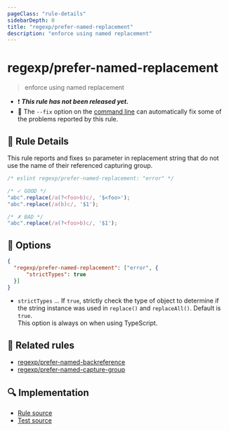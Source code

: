 ```yaml
---
pageClass: "rule-details"
sidebarDepth: 0
title: "regexp/prefer-named-replacement"
description: "enforce using named replacement"
---
```

# regexp/prefer-named-replacement

> enforce using named replacement

- :exclamation: <badge text="This rule has not been released yet." vertical="middle" type="error"> ***This rule has not been released yet.*** </badge>
- :wrench: The `--fix` option on the [command line](https://eslint.org/docs/user-guide/command-line-interface#fixing-problems) can automatically fix some of the problems reported by this rule.

## :book: Rule Details

This rule reports and fixes `$n` parameter in replacement string that do not use the name of their referenced capturing group.

<eslint-code-block fix>

```js
/* eslint regexp/prefer-named-replacement: "error" */

/* ✓ GOOD */
"abc".replace(/a(?<foo>b)c/, '$<foo>');
"abc".replace(/a(b)c/, '$1');

/* ✗ BAD */
"abc".replace(/a(?<foo>b)c/, '$1');
```

</eslint-code-block>

## :wrench: Options

```json
{
  "regexp/prefer-named-replacement": ["error", {
      "strictTypes": true
  }]
}
```

- `strictTypes` ... If `true`, strictly check the type of object to determine if the string instance was used in `replace()` and `replaceAll()`. Default is `true`.  
  This option is always on when using TypeScript.

## :couple: Related rules

- [regexp/prefer-named-backreference]
- [regexp/prefer-named-capture-group]

[regexp/prefer-named-backreference]: ./prefer-named-backreference.md
[regexp/prefer-named-capture-group]: ./prefer-named-capture-group.md

## :mag: Implementation

- [Rule source](https://github.com/ota-meshi/eslint-plugin-regexp/blob/master/lib/rules/prefer-named-replacement.ts)
- [Test source](https://github.com/ota-meshi/eslint-plugin-regexp/blob/master/tests/lib/rules/prefer-named-replacement.ts)
